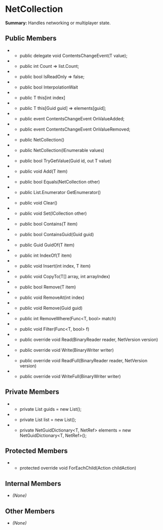 # NetCollection

**Summary:** Handles networking or multiplayer state.

## Public Members
- - public delegate void ContentsChangeEvent(T value);
- - public int Count => list.Count;
- - public bool IsReadOnly => false;
- - public bool InterpolationWait
- - public T this[int index]
- - public T this[Guid guid] => elements[guid];
- - public event ContentsChangeEvent OnValueAdded;
- - public event ContentsChangeEvent OnValueRemoved;
- - public NetCollection()
- - public NetCollection(IEnumerable<T> values)
- - public bool TryGetValue(Guid id, out T value)
- - public void Add(T item)
- - public bool Equals(NetCollection<T> other)
- - public List<T>.Enumerator GetEnumerator()
- - public void Clear()
- - public void Set(ICollection<T> other)
- - public bool Contains(T item)
- - public bool ContainsGuid(Guid guid)
- - public Guid GuidOf(T item)
- - public int IndexOf(T item)
- - public void Insert(int index, T item)
- - public void CopyTo(T[] array, int arrayIndex)
- - public bool Remove(T item)
- - public void RemoveAt(int index)
- - public void Remove(Guid guid)
- - public int RemoveWhere(Func<T, bool> match)
- - public void Filter(Func<T, bool> f)
- - public override void Read(BinaryReader reader, NetVersion version)
- - public override void Write(BinaryWriter writer)
- - public override void ReadFull(BinaryReader reader, NetVersion version)
- - public override void WriteFull(BinaryWriter writer)

## Private Members
- - private List<Guid> guids = new List<Guid>();
- - private List<T> list = new List<T>();
- - private NetGuidDictionary<T, NetRef<T>> elements = new NetGuidDictionary<T, NetRef<T>>();

## Protected Members
- - protected override void ForEachChild(Action<INetSerializable> childAction)

## Internal Members
- *(None)*

## Other Members
- *(None)*
